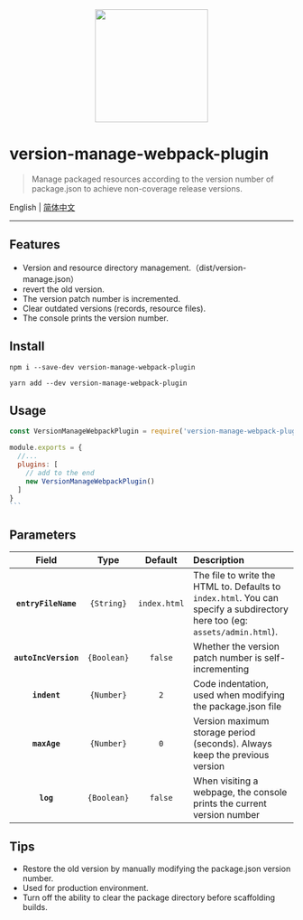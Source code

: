 <div align=center>
  <img width="200" height="200" src="https://webpack.js.org/assets/icon-square-big.svg"></div>

# version-manage-webpack-plugin

> Manage packaged resources according to the version number of package.json to achieve non-coverage release versions.

English | [简体中文](./README-zh.md)

---

## Features

- Version and resource directory management.（dist/version-manage.json）
- revert the old version.
- The version patch number is incremented.
- Clear outdated versions (records, resource files).
- The console prints the version number.

## Install

```
npm i --save-dev version-manage-webpack-plugin
```

```
yarn add --dev version-manage-webpack-plugin
```

## Usage

```js
const VersionManageWebpackPlugin = require('version-manage-webpack-plugin')

module.exports = {
  //...
  plugins: [
    // add to the end
    new VersionManageWebpackPlugin()
  ]
}
​```
```

## Parameters

|        Field         |    Type     |   Default    | Description                                                  |
| :------------------: | :---------: | :----------: | :----------------------------------------------------------- |
| **`entryFileName`**  | `{String}`  | `index.html` | The file to write the HTML to. Defaults to `index.html`. You can specify a subdirectory here too (eg: `assets/admin.html`). |
| **`autoIncVersion`** | `{Boolean}` |   `false`    | Whether the version patch number is self-incrementing        |
|     **`indent`**     | `{Number}`  |     `2`      | Code indentation, used when modifying the package.json file  |
|     **`maxAge`**     | `{Number}`  |     `0`      | Version maximum storage period (seconds). Always keep the previous version |
|      **`log`**       | `{Boolean}` |   `false`    | When visiting a webpage, the console prints the current version number |

## Tips

- Restore the old version by manually modifying the package.json version number.
- Used for production environment.
- Turn off the ability to clear the package directory before scaffolding builds.



